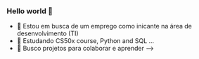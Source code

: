 ### Hello world 👋

- 🔭 Estou em busca de um emprego como inicante na área de desenvolvimento (TI)
- 🌱 Estudando CS50x course, Python and SQL ...
- 🤔 Busco projetos para colaborar e aprender
-->
